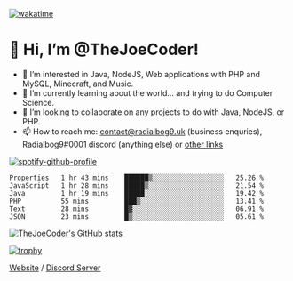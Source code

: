 [![wakatime](https://wakatime.com/badge/user/82b861fb-50d1-4a0d-aa13-67fc3da8aaec.svg)](https://wakatime.com/@82b861fb-50d1-4a0d-aa13-67fc3da8aaec)

# 👋 Hi, I’m @TheJoeCoder!
- 👀 I’m interested in Java, NodeJS, Web applications with PHP and MySQL, Minecraft, and Music.
- 🌱 I’m currently learning about the world... and trying to do Computer Science.
- 💞️ I’m looking to collaborate on any projects to do with Java, NodeJS, or PHP.
- 📫 How to reach me: contact@radialbog9.uk (business enquries), Radialbog9#0001 discord (anything else) or [other links](https://linktr.ee/Radialbog9)

[![spotify-github-profile](https://spotify-github-profile.vercel.app/api/view?uid=1puuoim4z9kqgght0d4uvhvsg&cover_image=true&theme=natemoo-re&show_offline=true&bar_color=ffe047&bar_color_cover=false)](https://spotify-github-profile.vercel.app/api/view?uid=1puuoim4z9kqgght0d4uvhvsg&redirect=true)

<!--START_SECTION:waka-->

```text
Properties   1 hr 43 mins    ██████▒░░░░░░░░░░░░░░░░░░   25.26 %
JavaScript   1 hr 28 mins    █████▒░░░░░░░░░░░░░░░░░░░   21.54 %
Java         1 hr 19 mins    █████░░░░░░░░░░░░░░░░░░░░   19.42 %
PHP          55 mins         ███▒░░░░░░░░░░░░░░░░░░░░░   13.41 %
Text         28 mins         █▓░░░░░░░░░░░░░░░░░░░░░░░   06.91 %
JSON         23 mins         █▒░░░░░░░░░░░░░░░░░░░░░░░   05.61 %
```

<!--END_SECTION:waka-->

[![TheJoeCoder's GitHub stats](https://github-readme-stats.vercel.app/api?username=TheJoeCoder&theme=onedark)](https://github.com/anuraghazra/github-readme-stats)

[![trophy](https://github-profile-trophy.vercel.app/?username=TheJoeCoder&theme=onedark)](https://github.com/ryo-ma/github-profile-trophy)

[Website](https://radialbog9.uk) / [Discord Server](https://rb9.xyz/discord)
